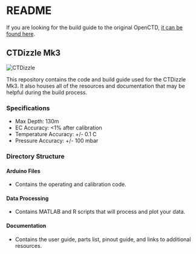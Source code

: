 # README
If you are looking for the build guide to the original OpenCTD, [it can be found here](https://github.com/OceanographyforEveryone/OpenCTD).

## CTDizzle Mk3
![CTDizzle](https://github.com/CTDizzle/CTDizzle/blob/master/Documentation/Images/20170517_185546.jpg)

This repository contains the code and build guide used for the CTDizzle Mk3.
It also houses all of the resources and documentation that may be helpful during the build process.


### Specifications
* Max Depth: 130m
* EC Accuracy: <1% after calibration
* Temperature Accuracy: +/- 0.1 C
* Pressure Accuracy: +/- 100 mbar


### Directory Structure

#### Arduino Files
- Contains the operating and calibration code.

#### Data Processing
- Contains MATLAB and R scripts that will process and plot your data.

#### Documentation
- Contains the user guide, parts list, pinout guide, and links to additional resources.
